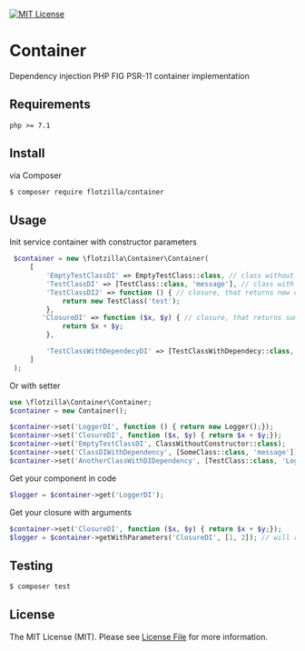 [![MIT License][license-shield]][license-url]

# Container
Dependency injection PHP FIG PSR-11 container implementation

## Requirements

`php >= 7.1`

## Install
via Composer

```bash
$ composer require flotzilla/container
```

## Usage

Init service container with constructor parameters
```php
 $container = new \flotzilla\Container\Container(
     [
         'EmptyTestClassDI' => EmptyTestClass::class, // class without dependencies, init by classname
         'TestClassDI' => [TestClass::class, 'message'], // class with constructor string parameter
         'TestClassDI2' => function () { // closure, that returns new class instance
             return new TestClass('test');
         },
        'ClosureDI' => function ($x, $y) { // closure, that returns sum result
             return $x + $y;
         },

         'TestClassWithDependecyDI' => [TestClassWithDependecy::class, 'TestClassDI'] // class with dependency of another service
     ]
 );
```

Or with setter
```php
use \flotzilla\Container\Container;
$container = new Container();

$container->set('LoggerDI', function () { return new Logger();});
$container->set('ClosureDI', function ($x, $y) { return $x + $y;});
$container->set('EmptyTestClassDI', ClassWithoutConstructor::class);
$container->set('ClassDIWithDependency', [SomeClass::class, 'message']);
$container->set('AnotherClassWithDIDependency', [TestClass::class, 'LoggerDI']);
```

Get your component in code
```php
$logger = $container->get('LoggerDI');
```

Get your closure with arguments
```php
$container->set('ClosureDI', function ($x, $y) { return $x + $y;});
$logger = $container->getWithParameters('ClosureDI', [1, 2]); // will return 3
```

## Testing

```bash
$ composer test
```

## License

The MIT License (MIT). Please see [License File](https://github.com/flotzilla/container/blob/master/LICENCE.md) for more information.

[license-shield]: https://img.shields.io/github/license/othneildrew/Best-README-Template.svg?style=flat-square
[license-url]: https://github.com/flotzilla/container/blob/master/LICENCE.md

